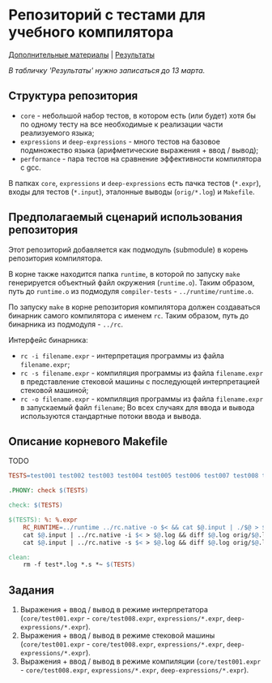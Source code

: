 # Репозиторий с тестами для учебного компилятора
[Дополнительные материалы](https://drive.google.com/drive/folders/0B3UPtzTx9FB1YWlkNS1yWndXcXc?usp=sharing) | [Результаты](https://docs.google.com/spreadsheets/d/1JzJuaO3GWcG0kCF9-eTzIfCDAGbxy5nHtW3UxFWsK9Y/edit?usp=sharing)

_В табличку 'Результаты' нужно записаться до 13 марта._

## Структура репозитория
- `core` - небольшой набор тестов, в котором есть (или будет) хотя бы по одному тесту
  на все необходимые к реализации части реализуемого языка;
- `expressions` и `deep-expressions` - много тестов на базовое подмножество языка
  (арифметические выражения + ввод / вывод);
- `performance` - пара тестов на сравнение эффективности компилятора с gcc.

В папках `core`, `expressions` и `deep-expressions` есть пачка тестов (`*.expr`),
входы для тестов (`*.input`), эталонные выводы (`orig/*.log`) и `Makefile`.

## Предполагаемый сценарий использования репозитория
Этот репозиторий добавляется как подмодуль (submodule) в корень репозитория компилятора.

В корне также находится папка `runtime`, в которой по запуску `make` генерируется объектный
файл окружения (`runtime.o`).  Таким образом, путь до `runtime.o` из подмодуля
`compiler-tests` - `../runtime/runtime.o`.

По запуску `make` в корне репозитория компилятора должен создаваться бинарник самого компилятора
с именем `rc`. Таким образом, путь до бинарника из подмодуля - `../rc`.

Интерфейс бинарника:
- `rc -i filename.expr` - интерпретация программы из файла `filename.expr`;
- `rc -s filename.expr` - компиляция программы из файла `filename.expr` в представление стековой машины с последующей интерпретацией стековой машиной;
- `rc -o filename.expr` - компиляция программы из файла `filename.expr` в запускаемый файл `filename`;
Во всех случаях для ввода и вывода используются стандартные потоки ввода и вывода.

## Описание корневого Makefile
TODO

```makefile
TESTS=test001 test002 test003 test004 test005 test006 test007 test008 test009 test010 test011 test012 test013 test014 test015 test016 test017 test018 test019 test020 test021 test022 test023 test024 test025 test026 test027 test028 

.PHONY: check $(TESTS) 

check: $(TESTS) 

$(TESTS): %: %.expr
	RC_RUNTIME=../runtime ../rc.native -o $< && cat $@.input | ./$@ > $@.log && diff $@.log orig/$@.log
	cat $@.input | ../rc.native -i $< > $@.log && diff $@.log orig/$@.log
	cat $@.input | ../rc.native -s $< > $@.log && diff $@.log orig/$@.log

clean:
	rm -f test*.log *.s *~ $(TESTS)
```

## Задания
1. Выражения + ввод / вывод в режиме интерпретатора (`core/test001.expr` - `core/test008.expr`, `expressions/*.expr`, `deep-expressions/*.expr`).
2. Выражения + ввод / вывод в режиме стековой машины (`core/test001.expr` - `core/test008.expr`, `expressions/*.expr`, `deep-expressions/*.expr`).
3. Выражения + ввод / вывод в режиме компиляции (`core/test001.expr` - `core/test008.expr`, `expressions/*.expr`, `deep-expressions/*.expr`).
